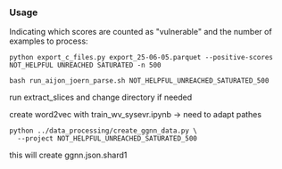 ### Usage

Indicating which scores are counted as "vulnerable" and the number of examples to process:
```shell
python export_c_files.py export_25-06-05.parquet --positive-scores NOT_HELPFUL UNREACHED SATURATED -n 500
```

```shell
bash run_aijon_joern_parse.sh NOT_HELPFUL_UNREACHED_SATURATED_500
```

run extract_slices and change directory if needed

create word2vec with train_wv_sysevr.ipynb -> need to adapt pathes

```shell
python ../data_processing/create_ggnn_data.py \
  --project NOT_HELPFUL_UNREACHED_SATURATED_500 

```
this will create ggnn.json.shard1 